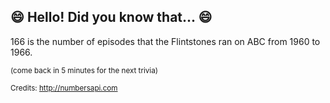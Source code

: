 ## :smile: Hello! Did you know that... :smile:
166 is the number of episodes that the Flintstones ran on ABC from 1960 to 1966.

<sup>(come back in 5 minutes for the next trivia)</sup>


<sup>Credits: http://numbersapi.com</sup>
